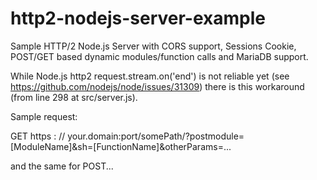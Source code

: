 # http2-nodejs-server-example
Sample HTTP/2 Node.js Server with CORS support, Sessions Cookie, POST/GET based dynamic modules/function calls and MariaDB support.

While Node.js http2 request.stream.on('end') is not reliable yet (see https://github.com/nodejs/node/issues/31309) there is this workaround (from line 298 at src/server.js).

Sample request:

GET https : // your.domain:port/somePath/?postmodule=[ModuleName]&sh=[FunctionName]&otherParams=...

and the same for POST...
